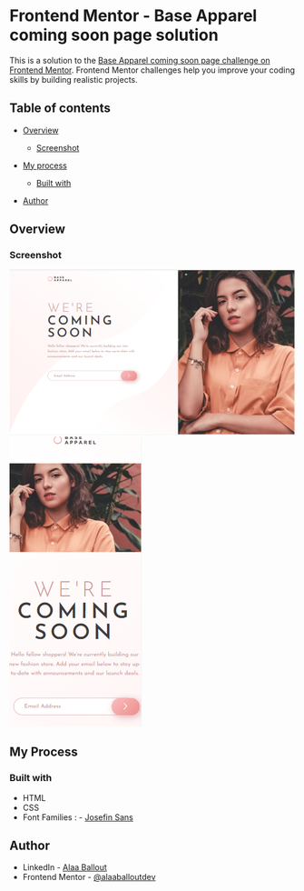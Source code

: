 # Frontend Mentor - Base Apparel coming soon page solution

This is a solution to the [Base Apparel coming soon page challenge on Frontend Mentor](https://www.frontendmentor.io/challenges/base-apparel-coming-soon-page-5d46b47f8db8a7063f9331a0). Frontend Mentor challenges help you improve your coding skills by building realistic projects. 


## Table of contents

- [Overview](#overview)
  - [Screenshot](#screenshot)
 
- [My process](#my-process)
  - [Built with](#built-with)
- [Author](#author)




## Overview

### Screenshot
![](./design/Screenshot-1.png)
![](./design/Screenshot-2.png)

## My Process

### Built with

- HTML
- CSS
- Font Families : - [Josefin Sans](https://fonts.google.com/specimen/Josefin+Sans)
                  
## Author

- LinkedIn - [Alaa Ballout](https://www.linkedin.com/in/alaa-ballout/)
- Frontend Mentor - [@alaaballoutdev](https://www.frontendmentor.io/profile/alaaballoutdev)
